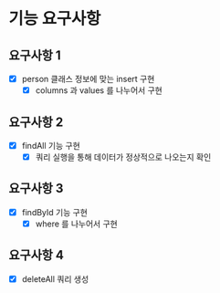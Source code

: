 # 기능 요구사항

## 요구사항 1
- [x] person 클래스 정보에 맞는 insert 구현
  - [x] columns 과 values 를 나누어서 구현

## 요구사항 2
- [x] findAll 기능 구현
  - [x] 쿼리 실행을 통해 데이터가 정상적으로 나오는지 확인

## 요구사항 3
- [x] findById 기능 구현
    - [x] where 를 나누어서 구현

## 요구사항 4
- [x] deleteAll 쿼리 생성
